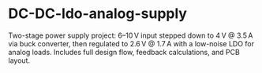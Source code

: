# DC-DC-ldo-analog-supply
Two-stage power supply project: 6–10 V input stepped down to 4 V @ 3.5 A via buck converter, then regulated to 2.6 V @ 1.7 A with a low-noise LDO for analog loads. Includes full design flow, feedback calculations, and PCB layout.
